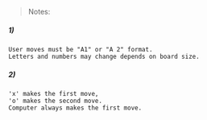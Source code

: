 > Notes:

##### 1)  	
    User moves must be "A1" or "A 2" format. 
    Letters and numbers may change depends on board size.

##### 2)
    'x' makes the first move,
    'o' makes the second move.
    Computer always makes the first move.